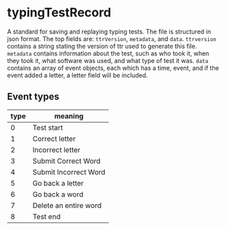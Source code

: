 # typingTestRecord
A standard for saving and replaying typing tests. The file is structured in json format. The top fields are: `ttrVersion`, `metadata`, and `data`. `ttrversion` contains a string stating the version of ttr used to generate this file. `metadata` contains information about the test, such as who took it, when they took it, what software was used, and what type of test it was. `data` contains an array of event objects, each which has a time, event, and if the event added a letter, a letter field will be included.

## Event types
| type | meaning |
|------|---------|
| 0 | Test start |
| 1 | Correct letter |
| 2 | Incorrect letter | 
| 3 | Submit Correct Word |
| 4 | Submit Incorrect Word |
| 5 | Go back a letter |
| 6 | Go back a word |
| 7 | Delete an entire word | 
| 8 | Test end |
